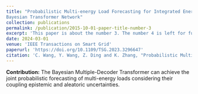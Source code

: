 ```yaml
---
title: "Probabilistic Multi-energy Load Forecasting for Integrated Energy System Based on
Bayesian Transformer Network"
collection: publications
permalink: /publication/2015-10-01-paper-title-number-3
excerpt: 'This paper is about the number 3. The number 4 is left for future work.'
date: 2024-03-01
venue: 'IEEE Transactions on Smart Grid'
paperurl: 'https://doi.org/10.1109/TSG.2023.3296647'
citation: 'C. Wang, Y. Wang, Z. Ding and K. Zhang, "Probabilistic Multi-Energy Load Forecasting for Integrated Energy System Based on Bayesian Transformer Network," in IEEE Transactions on Smart Grid, vol. 15, no. 2, pp. 1495-1508, March 2024.'
---
```


**Contribution:** The Bayesian Multiple-Decoder Transformer can achieve the joint probabilistic forecasting of multi-energy loads considering their coupling epistemic and aleatoric uncertainties.
